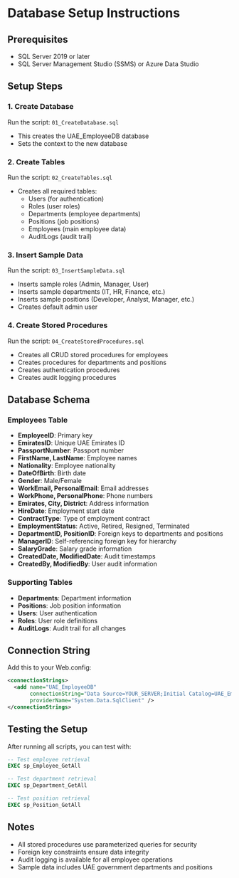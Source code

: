 # Database Setup Instructions

## Prerequisites
- SQL Server 2019 or later
- SQL Server Management Studio (SSMS) or Azure Data Studio

## Setup Steps

### 1. Create Database
Run the script: `01_CreateDatabase.sql`
- This creates the UAE_EmployeeDB database
- Sets the context to the new database

### 2. Create Tables
Run the script: `02_CreateTables.sql`
- Creates all required tables:
  - Users (for authentication)
  - Roles (user roles)
  - Departments (employee departments)
  - Positions (job positions)
  - Employees (main employee data)
  - AuditLogs (audit trail)

### 3. Insert Sample Data
Run the script: `03_InsertSampleData.sql`
- Inserts sample roles (Admin, Manager, User)
- Inserts sample departments (IT, HR, Finance, etc.)
- Inserts sample positions (Developer, Analyst, Manager, etc.)
- Creates default admin user

### 4. Create Stored Procedures
Run the script: `04_CreateStoredProcedures.sql`
- Creates all CRUD stored procedures for employees
- Creates procedures for departments and positions
- Creates authentication procedures
- Creates audit logging procedures

## Database Schema

### Employees Table
- **EmployeeID**: Primary key
- **EmiratesID**: Unique UAE Emirates ID
- **PassportNumber**: Passport number
- **FirstName, LastName**: Employee names
- **Nationality**: Employee nationality
- **DateOfBirth**: Birth date
- **Gender**: Male/Female
- **WorkEmail, PersonalEmail**: Email addresses
- **WorkPhone, PersonalPhone**: Phone numbers
- **Emirates, City, District**: Address information
- **HireDate**: Employment start date
- **ContractType**: Type of employment contract
- **EmploymentStatus**: Active, Retired, Resigned, Terminated
- **DepartmentID, PositionID**: Foreign keys to departments and positions
- **ManagerID**: Self-referencing foreign key for hierarchy
- **SalaryGrade**: Salary grade information
- **CreatedDate, ModifiedDate**: Audit timestamps
- **CreatedBy, ModifiedBy**: User audit information

### Supporting Tables
- **Departments**: Department information
- **Positions**: Job position information
- **Users**: User authentication
- **Roles**: User role definitions
- **AuditLogs**: Audit trail for all changes

## Connection String
Add this to your Web.config:
```xml
<connectionStrings>
  <add name="UAE_EmployeeDB" 
       connectionString="Data Source=YOUR_SERVER;Initial Catalog=UAE_EmployeeDB;Integrated Security=True;" 
       providerName="System.Data.SqlClient" />
</connectionStrings>
```

## Testing the Setup
After running all scripts, you can test with:
```sql
-- Test employee retrieval
EXEC sp_Employee_GetAll

-- Test department retrieval
EXEC sp_Department_GetAll

-- Test position retrieval
EXEC sp_Position_GetAll
```

## Notes
- All stored procedures use parameterized queries for security
- Foreign key constraints ensure data integrity
- Audit logging is available for all employee operations
- Sample data includes UAE government departments and positions 